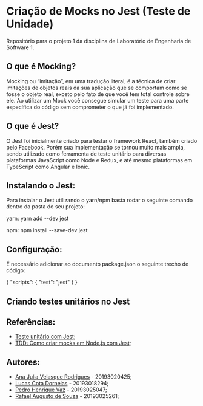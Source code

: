 # Criação de Mocks no Jest (Teste de Unidade)
Repositório para o projeto 1 da disciplina de Laboratório de Engenharia de Software 1.

## O que é Mocking?
Mocking ou “imitação”, em uma tradução literal, é a técnica de criar imitações de objetos reais da sua aplicação que se comportam como se fosse o objeto real, exceto pelo fato de que você tem total controle sobre ele. Ao utilizar um Mock você consegue simular um teste para uma parte específica do código sem comprometer o que já foi implementado. 

## O que é Jest?
O Jest foi inicialmente criado para testar o framework React, também criado pelo Facebook. Porém sua implementação se tornou muito mais ampla, sendo utilizado como ferramenta de teste unitário para diversas plataformas JavaScript como Node e Redux, e até mesmo plataformas em TypeScript como Angular e Ionic.

## Instalando o Jest:
Para instalar o Jest utilizando o yarn/npm basta rodar o seguinte comando dentro da pasta do seu projeto:

yarn: yarn add --dev jest

npm: npm install --save-dev jest

## Configuração:
É necessário adicionar ao documento package.json o seguinte trecho de código:

{
      "scripts": {
        "test": "jest"
      }
    }
    
## Criando testes unitários no Jest

## Referências:
- [Teste unitário com Jest](https://www.devmedia.com.br/teste-unitario-com-jest/41234);
- [TDD: Como criar mocks em Node.js com Jest](https://www.luiztools.com.br/post/tdd-como-criar-mocks-em-node-js-com-jest/);

## Autores:
- [Ana Julia Velasque Rodrigues](https://github.com/anajvelasque) - 20193020425;
- [Lucas Cota Dornelas](https://github.com/lucascdornelas) - 20193018294;
- [Pedro Henrique Vaz](https://github.com/vazConnected/) - 20193025047;
- [Rafael Augusto de Souza](https://github.com/RafaelAugustoo) - 20193025261;
